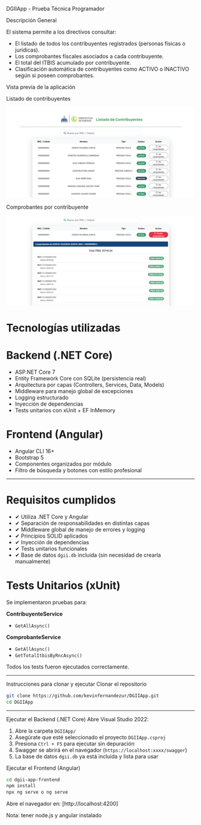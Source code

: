 
DGIIApp - Prueba Técnica Programador

Descripción General

El sistema permite a los directivos consultar:

- El listado de todos los contribuyentes registrados (personas físicas o jurídicas).
- Los comprobantes fiscales asociados a cada contribuyente.
- El total del ITBIS acumulado por contribuyente.
- Clasificación automática de contribuyentes como ACTIVO o INACTIVO según si poseen comprobantes.

Vista previa de la aplicación

Listado de contribuyentes

![Listado de contribuyentes](readme-assets/1.png)

Comprobantes por contribuyente

![Comprobantes por contribuyente](readme-assets/2.png)

# Tecnologías utilizadas

# Backend (.NET Core)
- ASP.NET Core 7
- Entity Framework Core con SQLite (persistencia real)
- Arquitectura por capas (Controllers, Services, Data, Models)
- Middleware para manejo global de excepciones
- Logging estructurado
- Inyección de dependencias
- Tests unitarios con xUnit + EF InMemory

# Frontend (Angular)
- Angular CLI 16+
- Bootstrap 5
- Componentes organizados por módulo
- Filtro de búsqueda y botones con estilo profesional

---

# Requisitos cumplidos

- ✔ Utiliza .NET Core y Angular
- ✔ Separación de responsabilidades en distintas capas
- ✔ Middleware global de manejo de errores y logging
- ✔ Principios SOLID aplicados
- ✔ Inyección de dependencias
- ✔ Tests unitarios funcionales
- ✔ Base de datos `dgii.db` incluida (sin necesidad de crearla manualmente)


# Tests Unitarios (xUnit)

Se implementaron pruebas para:

**ContribuyenteService**
- `GetAllAsync()`

**ComprobanteService**
- `GetAllAsync()`
- `GetTotalItbisByRncAsync()`

Todos los tests fueron ejecutados correctamente.

---

Instrucciones para clonar y ejecutar
Clonar el repositorio

```bash
git clone https://github.com/kevinfernandezur/DGIIApp.git
cd DGIIApp
```

---

Ejecutar el Backend (.NET Core)
Abre Visual Studio 2022:

1. Abre la carpeta `DGIIApp/`
2. Asegúrate que esté seleccionado el proyecto `DGIIApp.csproj`
3. Presiona `Ctrl + F5` para ejecutar sin depuración
4. Swagger se abrirá en el navegador (`https://localhost:xxxx/swagger`)
5. La base de datos `dgii.db` ya está incluida y lista para usar

Ejecutar el Frontend (Angular)
```bash
cd dgii-app-frontend
npm install
npx ng serve o ng serve
```

Abre el navegador en: [http://localhost:4200]




Nota: tener node.js y angular instalado


